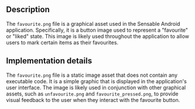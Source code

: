 ## Description

The `favourite.png` file is a graphical asset used in the Sensable Android application. Specifically, it is a button image used to represent a "favourite" or "liked" state. This image is likely used throughout the application to allow users to mark certain items as their favourites.


## Implementation details

The `favourite.png` file is a static image asset that does not contain any executable code. It is a simple graphic that is displayed in the application's user interface. The image is likely used in conjunction with other graphical assets, such as `unfavourite.png` and `favourite_pressed.png`, to provide visual feedback to the user when they interact with the favourite button.

